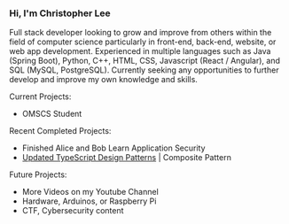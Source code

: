 ### Hi, I'm Christopher Lee

Full stack developer looking to grow and improve from others within the field of computer science particularly in front-end, back-end, website, or web app development. Experienced in multiple languages such as Java (Spring Boot), Python, C++, HTML, CSS, Javascript (React / Angular), and SQL (MySQL, PostgreSQL). Currently seeking any opportunities to further develop and improve my own knowledge and skills.

Current Projects:
* OMSCS Student

Recent Completed Projects:
* Finished Alice and Bob Learn Application Security
* [Updated TypeScript Design Patterns](https://github.com/choicespecs/TypescriptDesignPatterns) | Composite Pattern

Future Projects:
* More Videos on my Youtube Channel
* Hardware, Arduinos, or Raspberry Pi
* CTF, Cybersecurity content


